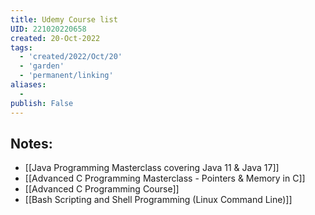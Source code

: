 ```yaml
---
title: Udemy Course list
UID: 221020220658
created: 20-Oct-2022
tags:
  - 'created/2022/Oct/20'
  - 'garden'
  - 'permanent/linking'
aliases:
  - 
publish: False
---
```

## Notes:
- [[Java Programming Masterclass covering Java 11 & Java 17]]
- [[Advanced C Programming Masterclass - Pointers & Memory in C]]
- [[Advanced C Programming Course]]
- [[Bash Scripting and Shell Programming (Linux Command Line)]]

